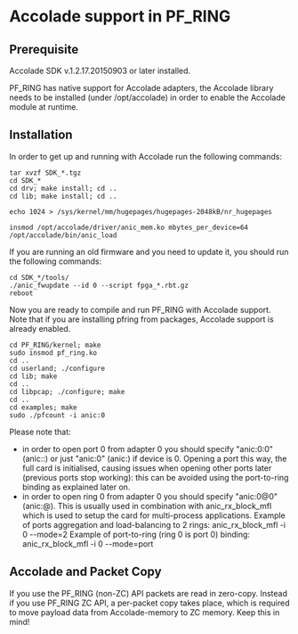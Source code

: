 # Accolade support in PF_RING

## Prerequisite
Accolade SDK v.1.2.17.20150903 or later installed.

PF_RING has native support for Accolade adapters, the Accolade library
needs to be installed (under /opt/accolade) in order to enable the 
Accolade module at runtime.

## Installation
In order to get up and running with Accolade run the following commands:

```
tar xvzf SDK_*.tgz
cd SDK_*
cd drv; make install; cd ..
cd lib; make install; cd ..

echo 1024 > /sys/kernel/mm/hugepages/hugepages-2048kB/nr_hugepages

insmod /opt/accolade/driver/anic_mem.ko mbytes_per_device=64
/opt/accolade/bin/anic_load
```

If you are running an old firmware and you need to update it, you should
run the following commands: 

```
cd SDK_*/tools/
./anic_fwupdate --id 0 --script fpga_*.rbt.gz
reboot
```

Now you are ready to compile and run PF_RING with Accolade support.
Note that if you are installing pfring from packages, Accolade support
is already enabled.

```
cd PF_RING/kernel; make
sudo insmod pf_ring.ko
cd ..
cd userland; ./configure
cd lib; make
cd ..
cd libpcap; ./configure; make
cd ..
cd examples; make
sudo ./pfcount -i anic:0
```

Please note that:
 - in order to open port 0 from adapter 0 you should specify "anic:0:0" 
   (anic:<device>:<port>) or just "anic:0" (anic:<port>) if device is 0.
   Opening a port this way, the full card is initialised, causing issues
   when opening other ports later (previous ports stop working): this can
   be avoided using the port-to-ring binding as explained later on.
 - in order to open ring 0 from adapter 0 you should specify "anic:0@0"
   (anic:<device>@<ring>). This is usually used in combination with
   anic_rx_block_mfl which is used to setup the card for multi-process
   applications. 
   Example of ports aggregation and load-balancing to 2 rings:
     anic_rx_block_mfl -i 0 --mode=2 
   Example of port-to-ring (ring 0 is port 0) binding:
     anic_rx_block_mfl -i 0 --mode=port

## Accolade and Packet Copy
If you use the PF_RING (non-ZC) API packets are read in zero-copy. Instead
if you use PF_RING ZC API, a per-packet copy takes place, which is required to move
payload data from Accolade-memory to ZC memory. Keep this in mind!
